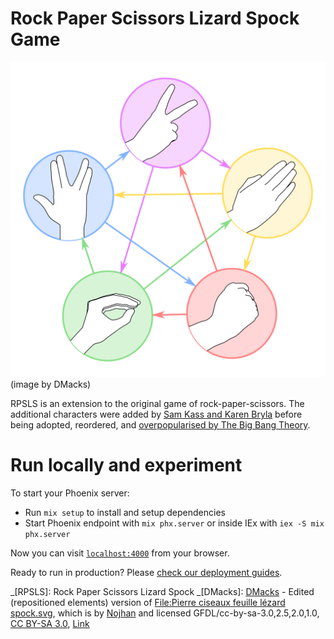 # Rock Paper Scissors Lizard Spock Game

[![Pierre_ciseaux_feuille_lézard_spock_aligned.svg](/rpsls.svg)](https://rpsls.ikerin.com) (image by DMacks)

RPSLS is an extension to the original game of rock-paper-scissors. The additional characters were added by [Sam Kass and Karen Bryla](http://www.samkass.com/theories/RPSSL.html) before being adopted, reordered, and [overpopularised by The Big Bang Theory](http://bigbangtheory.wikia.com/wiki/Rock_Paper_Scissors_Lizard_Spock).

# Run locally and experiment

To start your Phoenix server:

- Run `mix setup` to install and setup dependencies
- Start Phoenix endpoint with `mix phx.server` or inside IEx with `iex -S mix phx.server`

Now you can visit [`localhost:4000`](http://localhost:4000) from your browser.

Ready to run in production? Please [check our deployment guides](https://hexdocs.pm/phoenix/deployment.html).

_[RPSLS]: Rock Paper Scissors Lizard Spock
_[DMacks]: [DMacks](//commons.wikimedia.org/wiki/User:DMacks) - Edited (repositioned elements) version of [File:Pierre ciseaux feuille lézard spock.svg](//commons.wikimedia.org/wiki/File:Pierre_ciseaux_feuille_l%C3%A9zard_spock.svg), which is by [Nojhan](//commons.wikimedia.org/wiki/User:Nojhan) and licensed GFDL/cc-by-sa-3.0,2.5,2.0,1.0, [CC BY-SA 3.0](https://creativecommons.org/licenses/by-sa/3.0), [Link](https://commons.wikimedia.org/w/index.php?curid=13241299)
